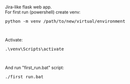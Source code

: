 Jira-like flask web app.<br>
For first run (powershell) create venv:<br>
<pre>
python -m venv /path/to/new/virtual/environment
</pre><br>
Activate:<br>
<pre>
.\venv\Scripts\activate
</pre><br>
And run "first_run.bat" script:<br>
<pre>
./first_run.bat
</pre>
